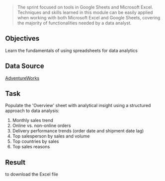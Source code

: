 > The sprint focused on tools in Google Sheets and Microsoft Excel. Techniques and skills learned in this module can be easily applied when working with both Microsoft Excel and Google Sheets, covering the majority of functionalities needed by a data analyst.

## Objectives
Learn the fundamentals of using spreadsheets for data analytics

## Data Source
[AdventureWorks](https://docs.google.com/spreadsheets/d/1xDgMCw_PWapZ66JrdzMy940PzeTFxakA_ArDNOukPn4/copy) 

## Task
Populate the 'Overview' sheet with analytical insight using a structured approach to data analysis:
1. Monthly sales trend
2. Online vs. non-online orders
3. Delivery performance trends (order date and shipment date lag)
4. Top salesperson by sales and volume
5. Top countries by sales
6. Top sales reasons

## Result
to download the Excel file
